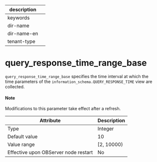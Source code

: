 | description ||
|---|---|
| keywords ||
| dir-name ||
| dir-name-en ||
| tenant-type ||

# query_response_time_range_base

`query_response_time_range_base` specifies the time interval at which the time parameters of the `information_schema.QUERY_RESPONSE_TIME` view are collected.

<main id="notice" type='explain'>
    <h4>Note</h4>
    <p>Modifications to this parameter take effect after a refresh. </p>
</main>

| **Attribute** | **Description** |
| --- | --- |
| Type | Integer |
| Default value | 10 |
| Value range | [2, 10000) |
| Effective upon OBServer node restart | No |
